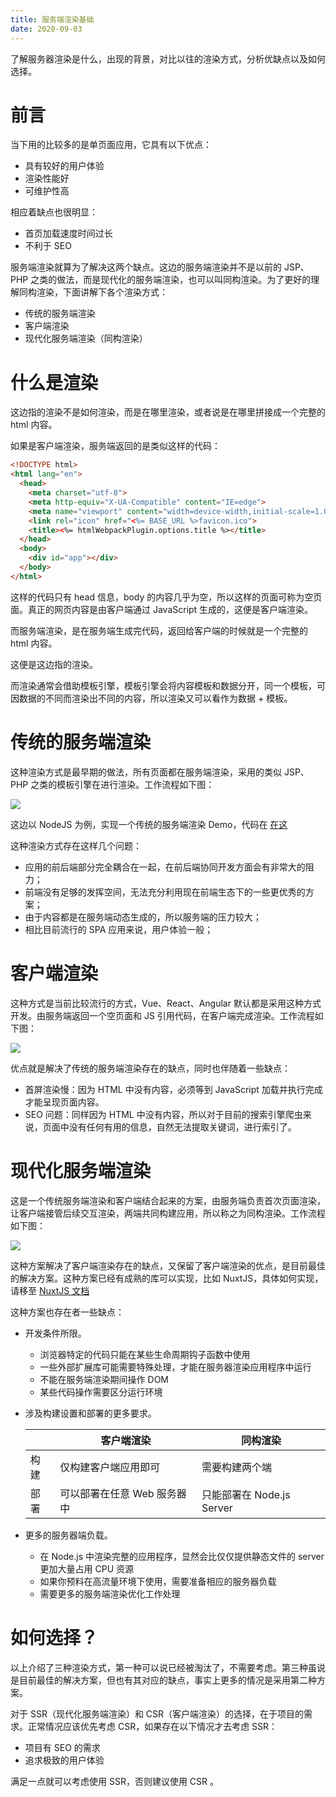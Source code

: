 ```yaml
---
title: 服务端渲染基础
date: 2020-09-03
---
```


了解服务器渲染是什么，出现的背景，对比以往的渲染方式，分析优缺点以及如何选择。

<!-- more -->

# 前言

当下用的比较多的是单页面应用，它具有以下优点：

- 具有较好的用户体验
- 渲染性能好
- 可维护性高

相应着缺点也很明显：

- 首页加载速度时间过长
- 不利于 SEO

服务端渲染就算为了解决这两个缺点。这边的服务端渲染并不是以前的 JSP、PHP 之类的做法，而是现代化的服务端渲染，也可以叫同构渲染。为了更好的理解同构渲染，下面讲解下各个渲染方式：

- 传统的服务端渲染
- 客户端渲染
- 现代化服务端渲染（同构渲染）

# 什么是渲染

这边指的渲染不是如何渲染，而是在哪里渲染，或者说是在哪里拼接成一个完整的 html 内容。

如果是客户端渲染，服务端返回的是类似这样的代码：

```html
<!DOCTYPE html>
<html lang="en">
  <head>
    <meta charset="utf-8">
    <meta http-equiv="X-UA-Compatible" content="IE=edge">
    <meta name="viewport" content="width=device-width,initial-scale=1.0">
    <link rel="icon" href="<%= BASE_URL %>favicon.ico">
    <title><%= htmlWebpackPlugin.options.title %></title>
  </head>
  <body>
    <div id="app"></div>
  </body>
</html>
```

这样的代码只有 head 信息，body 的内容几乎为空，所以这样的页面可称为空页面。真正的网页内容是由客户端通过 JavaScript 生成的，这便是客户端渲染。

而服务端渲染，是在服务端生成完代码，返回给客户端的时候就是一个完整的 html 内容。

这便是这边指的渲染。

而渲染通常会借助模板引擎，模板引擎会将内容模板和数据分开，同一个模板，可因数据的不同而渲染出不同的内容，所以渲染又可以看作为数据 + 模板。

# 传统的服务端渲染

这种渲染方式是最早期的做法，所有页面都在服务端渲染，采用的类似 JSP、PHP 之类的模板引擎在进行渲染。工作流程如下图：

![](http://cdn.jswalk.com/2020090301.png)

这边以 NodeJS 为例，实现一个传统的服务端渲染 Demo，代码在 [在这](./code/traditional-ssr)

这种渲染方式存在这样几个问题：

- 应用的前后端部分完全耦合在一起，在前后端协同开发方面会有非常大的阻力；
- 前端没有足够的发挥空间，无法充分利用现在前端生态下的一些更优秀的方案；
- 由于内容都是在服务端动态生成的，所以服务端的压力较大；
- 相比目前流行的 SPA 应用来说，用户体验一般；

# 客户端渲染

这种方式是当前比较流行的方式，Vue、React、Angular 默认都是采用这种方式开发。由服务端返回一个空页面和 JS 引用代码，在客户端完成渲染。工作流程如下图：

![](http://cdn.jswalk.com/2020090302.png)

优点就是解决了传统的服务端渲染存在的缺点，同时也伴随着一些缺点：

- 首屏渲染慢：因为 HTML 中没有内容，必须等到 JavaScript 加载并执行完成才能呈现页面内容。
- SEO 问题：同样因为 HTML 中没有内容，所以对于目前的搜索引擎爬虫来说，页面中没有任何有用的信息，自然无法提取关键词，进行索引了。


# 现代化服务端渲染

这是一个传统服务端渲染和客户端结合起来的方案，由服务端负责首次页面渲染，让客户端接管后续交互渲染，两端共同构建应用，所以称之为同构渲染。工作流程如下图：

![](http://cdn.jswalk.com/2020090303.png)

这种方案解决了客户端渲染存在的缺点，又保留了客户端渲染的优点，是目前最佳的解决方案。这种方案已经有成熟的库可以实现，比如 NuxtJS，具体如何实现，请移至 [NuxtJS 文档](./NuxtJS.md)

这种方案也存在者一些缺点：

- 开发条件所限。

    - 浏览器特定的代码只能在某些生命周期钩子函数中使用
    - 一些外部扩展库可能需要特殊处理，才能在服务器渲染应用程序中运行
    - 不能在服务端渲染期间操作 DOM
    - 某些代码操作需要区分运行环境

- 涉及构建设置和部署的更多要求。

    |     | 客户端渲染 | 同构渲染 |
    | --- | -------- | ------ |
    | 构建 | 仅构建客户端应用即可 | 需要构建两个端 |
    | 部署 | 可以部署在任意 Web 服务器中 | 只能部署在 Node.js Server |
    
- 更多的服务器端负载。

    - 在 Node.js 中渲染完整的应用程序，显然会比仅仅提供静态文件的 server 更加大量占用 CPU 资源
    - 如果你预料在高流量环境下使用，需要准备相应的服务器负载
    - 需要更多的服务端渲染优化工作处理


# 如何选择？

以上介绍了三种渲染方式，第一种可以说已经被淘汰了，不需要考虑。第三种虽说是目前最佳的解决方案，但也有其对应的缺点，事实上更多的情况是采用第二种方案。

对于 SSR（现代化服务端渲染）和 CSR（客户端渲染）的选择，在于项目的需求。正常情况应该优先考虑 CSR，如果存在以下情况才去考虑 SSR：

- 项目有 SEO 的需求
- 追求极致的用户体验

满足一点就可以考虑使用 SSR，否则建议使用 CSR 。